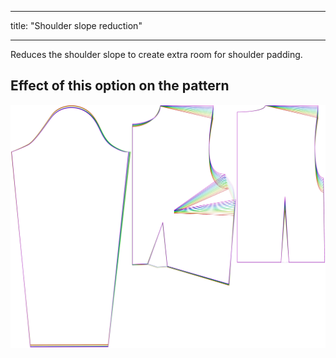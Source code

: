 ***

title: "Shoulder slope reduction"

***

Reduces the shoulder slope to create extra room for shoulder padding.

## Effect of this option on the pattern

![This image shows the effect of this option by superimposing several variants that have a different value for this option](breanna_shoulderslopereduction_sample.svg "Effect of this option on the pattern")
